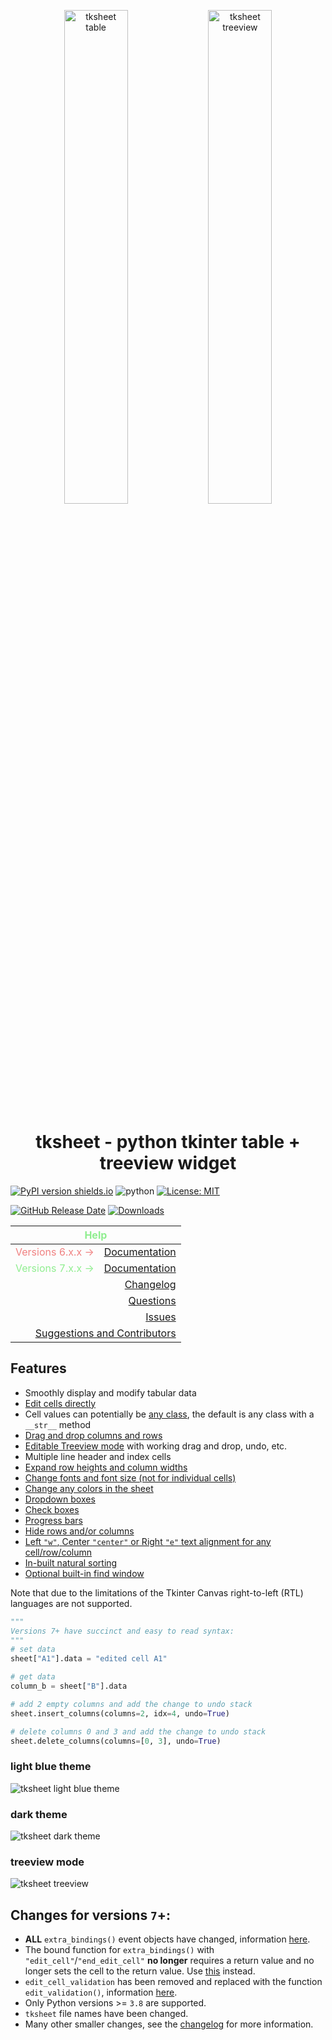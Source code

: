 <p align="center" width="100%">
    <img width="45%" src="https://github.com/user-attachments/assets/4afc1783-6461-4b98-93cb-b2a2a7f35169" alt="tksheet table">
    <img width="45%"src="https://github.com/user-attachments/assets/08e77e89-00ea-4c52-9222-9bd421284360" alt="tksheet treeview">
</p>

# <div align="center">tksheet - python tkinter table + treeview widget</div>

[![PyPI version shields.io](https://img.shields.io/pypi/v/tksheet.svg)](https://pypi.python.org/pypi/tksheet/) ![python](https://img.shields.io/badge/python-3.8|3.9|3.10|3.11|3.12|3.13-blue) [![License: MIT](https://img.shields.io/badge/License-MIT%20-blue.svg)](https://github.com/ragardner/tksheet/blob/master/LICENSE.txt)

[![GitHub Release Date](https://img.shields.io/github/release-date-pre/ragardner/tksheet.svg)](https://github.com/ragardner/tksheet/releases) [![Downloads](https://img.shields.io/pypi/dm/tksheet.svg)](https://pypi.org/project/tksheet/)

<table>
  <thead>
    <tr>
      <th style="color: lightgreen" colspan=2><strong>Help</strong></th>
    </tr>
  </thead>
  <tbody>
    <tr>
      <td style="color: LightCoral">Versions 6.x.x &#8594;</td>
      <td><a href="https://github.com/ragardner/tksheet/wiki/Version-6">Documentation</a></td>
    </tr>
    <tr>
      <td style="color: lightgreen">Versions 7.x.x &#8594;</td>
      <td><a href="https://ragardner.github.io/tksheet/DOCUMENTATION.html">Documentation</a></td>
    </tr>
    <tr>
      <td align="right" colspan="2"><a href="https://github.com/ragardner/tksheet/blob/master/docs/CHANGELOG.md">Changelog</a></td>
    </tr>
    <tr>
      <td align="right" colspan="2"><a href="https://github.com/ragardner/tksheet/wiki/Version-7#asking-questions">Questions</a></td>
    </tr>
    <tr>
      <td align="right" colspan="2"><a href="https://github.com/ragardner/tksheet/wiki/Version-7#issues">Issues</a></td>
    </tr>
    <tr>
      <td align="right" colspan="2"><a href="https://github.com/ragardner/tksheet/wiki/Version-7#enhancements-or-suggestions">Suggestions and Contributors</a></td>
    </tr>
  </tbody>
</table>

## **Features**

- Smoothly display and modify tabular data
- [Edit cells directly](https://github.com/ragardner/tksheet/wiki/Version-7#table-functionality-and-bindings)
- Cell values can potentially be [any class](https://github.com/ragardner/tksheet/wiki/Version-7#data-formatting), the default is any class with a `__str__` method
- [Drag and drop columns and rows](https://github.com/ragardner/tksheet/wiki/Version-7#table-functionality-and-bindings)
- [Editable Treeview mode](https://github.com/ragardner/tksheet/wiki/Version-7#treeview-mode) with working drag and drop, undo, etc.
- Multiple line header and index cells
- [Expand row heights and column widths](https://github.com/ragardner/tksheet/wiki/Version-7#table-functionality-and-bindings)
- [Change fonts and font size (not for individual cells)](https://github.com/ragardner/tksheet/wiki/Version-7#text-font-and-alignment)
- [Change any colors in the sheet](https://github.com/ragardner/tksheet/wiki/Version-7#sheet-appearance)
- [Dropdown boxes](https://github.com/ragardner/tksheet/wiki/Version-7#dropdown-boxes)
- [Check boxes](https://github.com/ragardner/tksheet/wiki/Version-7#check-boxes)
- [Progress bars](https://github.com/ragardner/tksheet/wiki/Version-7#progress-bars)
- [Hide rows and/or columns](https://github.com/ragardner/tksheet/wiki/Version-7#example-header-dropdown-boxes-and-row-filtering)
- [Left `"w"`, Center `"center"` or Right `"e"` text alignment for any cell/row/column](https://github.com/ragardner/tksheet/wiki/Version-7#text-font-and-alignment)
- [In-built natural sorting](https://github.com/ragardner/tksheet/wiki/Version-7#sorting-the-table)
- [Optional built-in find window](https://github.com/ragardner/tksheet/wiki/Version-7#table-functionality-and-bindings)

Note that due to the limitations of the Tkinter Canvas right-to-left (RTL) languages are not supported.

```python
"""
Versions 7+ have succinct and easy to read syntax:
"""
# set data
sheet["A1"].data = "edited cell A1"

# get data
column_b = sheet["B"].data

# add 2 empty columns and add the change to undo stack
sheet.insert_columns(columns=2, idx=4, undo=True)

# delete columns 0 and 3 and add the change to undo stack
sheet.delete_columns(columns=[0, 3], undo=True)
```

### **light blue theme**

![tksheet light blue theme](https://github.com/user-attachments/assets/f40317d7-8b7f-43c5-9217-a77168b068ed)

### **dark theme**

![tksheet dark theme](https://github.com/user-attachments/assets/288453d6-5ac1-4d45-827f-45b24a3d05ed)

### **treeview mode**

![tksheet treeview](https://github.com/user-attachments/assets/159ab987-7612-4db7-98de-1f30c9680247)

## **Changes for versions `7`+:**

- **ALL** `extra_bindings()` event objects have changed, information [here](https://github.com/ragardner/tksheet/wiki/Version-7#bind-specific-table-functionality).
- The bound function for `extra_bindings()` with `"edit_cell"`/`"end_edit_cell"` **no longer** requires a return value and no longer sets the cell to the return value. Use [this](https://github.com/ragardner/tksheet/wiki/Version-7#validate-user-cell-edits) instead.
- `edit_cell_validation` has been removed and replaced with the function `edit_validation()`, information [here](https://github.com/ragardner/tksheet/wiki/Version-7#validate-user-cell-edits).
- Only Python versions >= `3.8` are supported.
- `tksheet` file names have been changed.
- Many other smaller changes, see the [changelog](https://github.com/ragardner/tksheet/blob/master/docs/CHANGELOG.md) for more information.

